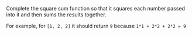 Complete the square sum function so that it squares each number passed into it
and then sums the results together.

For example, for `[1, 2, 2]` it should return `9` because `1*1 + 2*2 + 2*2 = 9`
